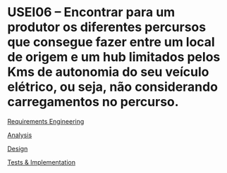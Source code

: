 # USEI06 – Encontrar para um produtor os diferentes percursos que consegue fazer entre um local de origem e um hub limitados pelos Kms de autonomia do seu veículo elétrico, ou seja, não considerando carregamentos no percurso.
[Requirements Engineering](01.requirements-engineering/Readme.md)

[Analysis](02.analysis/Readme.md)

[Design](03.design/Readme.md)

[Tests & Implementation ](04.tests-and-implementation/Readme.md)
